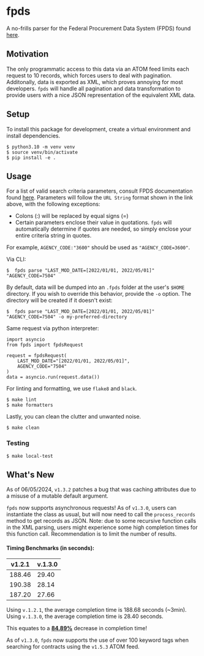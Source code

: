 # fpds
A no-frills parser for the Federal Procurement Data System (FPDS) found
[here](https://www.fpds.gov/fpdsng_cms/index.php/en/).


## Motivation
The only programmatic access to this data via an ATOM feed limits each
request to 10 records, which forces users to deal with pagination.
Additonally, data is exported as XML, which proves annoying for most
developers. `fpds` will handle all pagination and data
transformation to provide users with a nice JSON representation of the
equivalent XML data.


## Setup
To install this package for development, create a virtual environment
and install dependencies.

```
$ python3.10 -m venv venv
$ source venv/bin/activate
$ pip install -e .
```

## Usage
For a list of valid search criteria parameters, consult FPDS documentation
found [here](https://www.fpds.gov/wiki/index.php/Atom_Feed_Usage). Parameters
will follow the `URL String` format shown in the link above, with the
following exceptions:

 + Colons (:) will be replaced by equal signs (=)
 + Certain parameters enclose their value in quotations. `fpds` will
automatically determine if quotes are needed, so simply enclose your
entire criteria string in quotes.

 For example, `AGENCY_CODE:"3600"` should be used as `"AGENCY_CODE=3600"`.

Via CLI:
```
$  fpds parse "LAST_MOD_DATE=[2022/01/01, 2022/05/01]" "AGENCY_CODE=7504"
```

By default, data will be dumped into an `.fpds` folder at the user's
`$HOME` directory. If you wish to override this behavior, provide the `-o`
option. The directory will be created if it doesn't exist:

```
$  fpds parse "LAST_MOD_DATE=[2022/01/01, 2022/05/01]" "AGENCY_CODE=7504" -o my-preferred-directory
```

Same request via python interpreter:
```
import asyncio
from fpds import fpdsRequest

request = fpdsRequest(
    LAST_MOD_DATE="[2022/01/01, 2022/05/01]",
    AGENCY_CODE="7504"
)
data = asyncio.run(request.data())
```

For linting and formatting, we use `flake8` and `black`.

```
$ make lint
$ make formatters
```

Lastly, you can clean the clutter and unwanted noise.

```
$ make clean
```

### Testing
```
$ make local-test
```

## What's New
As of 06/05/2024, `v1.3.2` patches a bug that was caching attributes due to a misuse of a mutable default argument.

`fpds` now supports asynchronous requests! As of `v1.3.0`, users can instantiate
the class as usual, but will now need to call the `process_records` method
to get records as JSON. Note: due to some recursive function calls in the XML
parsing, users might experience some high completion times for this function
call. Recommendation is to limit the number of results.

#### Timing Benchmarks (in seconds):

| v1.2.1 | v.1.3.0 |
-------- | --------
188.46   | 29.40
190.38   | 28.14
187.20   | 27.66

Using `v.1.2.1`, the average completion time is 188.68 seconds (~3min).
Using `v.1.3.0`, the average completion time is 28.40 seconds.

This equates to a <u>**84.89%**</u> decrease in completion time!


As of `v1.3.0`, `fpds` now supports the use of over 100 keyword tags when searching
for contracts using the `v1.5.3` ATOM feed.
